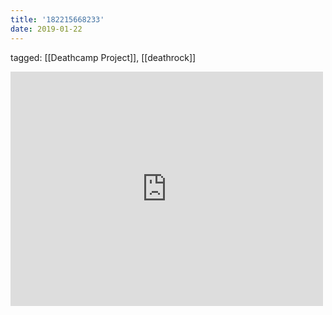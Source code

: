 ```yaml
---
title: '182215668233'
date: 2019-01-22
---
```

tagged: [[Deathcamp Project]], [[deathrock]]
<iframe allow="accelerometer; autoplay; clipboard-write; encrypted-media; gyroscope; picture-in-picture" allowfullscreen="" frameborder="0" height="375" id="youtube_iframe" src="https://www.youtube.com/embed/DHZW1NKK-0k?feature=oembed&amp;enablejsapi=1&amp;origin=https://safe.txmblr.com&amp;wmode=opaque" width="500"></iframe>